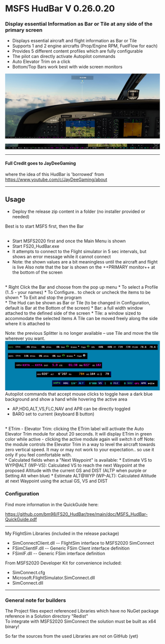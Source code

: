 # MSFS HudBar V 0.26.0.20

### Display essential Information as Bar or Tile at any side of the primary screen   


* Displays essential aircraft and flight information as Bar or Tile
* Supports 1 and 2 engine aircrafts (Prop/Engine RPM, FuelFlow for each)
* Provides 5 different content profiles which are fully configurable
* The pilot can directly activate Autopilot commands
* Auto Elevator Trim on a click
* Bottom/Top Bars work best with wide screen monitors


![FS20_HudBar wide screen view](https://raw.githubusercontent.com/bm98/FS20_HudBar/main/doc/HudBar-screen.jpg "Wide Screen view")


![FS20_HudBar scale 50%](https://raw.githubusercontent.com/bm98/FS20_HudBar/main/doc/HudBar-halfsize.jpg "HudBar 1/2 size")

-----

#### Full Credit goes to JayDeeGaming
where the idea of this HudBar is 'borrowed' from   
https://www.youtube.com/c/JayDeeGaming/about

-----

## Usage 

* Deploy the release zip content in a folder (no installer provided or needed)

Best is to start MSFS first, then the Bar  
<br>
*	Start MSFS2020 first and once the Main Menu is shown
*	Start FS20_HudBar.exe
*	It attempts to connect to the Flight simulator in 5 sec intervals, but shows an error message while it cannot connect
* Note: the shown values are a bit meaningless until the aircraft and flight is live
Also note that the bar is shown on the ++PRIMARY monitor++ at the bottom of the screen
<br>
* Right Click the Bar and choose from the pop up menu
  * To select a Profile (1..5 - your names)
  * To Configure.. to check or uncheck the items to be shown
  * To Exit and stop the program
<br>
*	The Hud can be shown as Bar or Tile 
(to be changed in Configuration, default is Bar at the Bottom of the screen)
    * Bar: a full width window attached to the defined side of the screen
    * Tile: a window sized to accommodate the selected items
A Tile can be moved freely along the side where it is attached to   

Note: the previous Splitter is no longer available – use Tile and move the tile wherever you want.
<br>
![FS20_HudBar Overview](https://raw.githubusercontent.com/bm98/FS20_HudBar/main/doc/HudBar-overview.jpg "HudBar Overview")
<br>
Autopilot commands that accept mouse clicks to toggle have a dark blue background and show a hand while hovering the active area  
* AP,HDG,ALT,VS,FLC,NAV and APR can be directly toggled
* BARO set to current (keyboard B button)
<br>
* ETrim - Elevator Trim: clicking the ETrim label will activate the Auto Elevator Trim module for about 20 seconds. 
It will display ETrim in green color while active - clicking the active module again will switch it off   
Note: the module controls the Elevator Trim in a way to level the aircraft towards zero vertical speed.
It may or may not work to your expectation.. so use it only if you feel comfortable with.
<br>
* Calculated fields when a "Next Waypoint" is available:
  * Estimate VS to WYP@ALT (WP-VS):   
  Calculated VS to reach the next Waypoint at the proposed Altitude with the current GS and DIST (ALTP when purple or Setting Alt when blue)
  * Estimate ALT@WYP (WP-ALT):   
  Calculated Altitude at next Waypoint using the actual GS, VS and DIST

### Configuration

Find more information in the QuickGuide here:

https://github.com/bm98/FS20_HudBar/tree/main/doc/MSFS_HudBar-QuickGuide.pdf


-----

My FlightSim Libraries (included in the release package)
* SimConnectClient.dll        -- FlightSim interface to MSFS2020 SimConnect
* FSimClientIF.dll            -- Generic FSim Client interface definition
* FSimIF.dll                  -- Generic FSim interface definition

From MSFS2020 Developer Kit for convenience included:
* SimConnect.cfg
* Microsoft.FlightSimulator.SimConnect.dll 
* SimConnect.dll
  
-----

### General note for builders
The Project files expect referenced Libraries which have no NuGet package reference in a Solution directory  "Redist"  
To integrate with MSFS2020 SimConnect the solution must be built as x64 binary!   

So far the sources from the used Libraries are not on GitHub (yet)
  